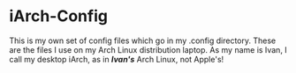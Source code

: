 # iArch-Config

This is my own set of config files which go in my .config directory. These are the files I use on my Arch Linux distribution laptop. As my name is Ivan, I call my desktop iArch, as in ***Ivan's*** Arch Linux, not Apple's!
